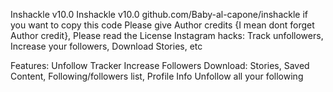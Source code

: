 Inshackle v10.0
Inshackle v10.0 github.com/Baby-al-capone/inshackle
if you want to copy this code Please give Author credits {I mean dont forget Author credit}, Please read the License
Instagram hacks: Track unfollowers, Increase your followers, Download Stories, etc

Features:
Unfollow Tracker
Increase Followers
Download: Stories, Saved Content, Following/followers list, Profile Info
Unfollow all your following
